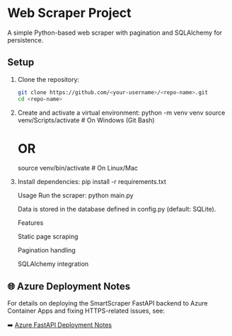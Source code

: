 # Web Scraper Project

A simple Python-based web scraper with pagination and SQLAlchemy for persistence.

## Setup

1. Clone the repository:

   ```bash
   git clone https://github.com/<your-username>/<repo-name>.git
   cd <repo-name>

   ```

2. Create and activate a virtual environment:
   python -m venv venv
   source venv/Scripts/activate # On Windows (Git Bash)

   # OR

   source venv/bin/activate # On Linux/Mac

3. Install dependencies:
   pip install -r requirements.txt

   Usage
   Run the scraper:
   python main.py

   Data is stored in the database defined in config.py (default: SQLite).

   Features

   Static page scraping

   Pagination handling

   SQLAlchemy integration

## 🌐 Azure Deployment Notes

For details on deploying the SmartScraper FastAPI backend to Azure Container Apps and fixing HTTPS-related issues, see:

➡️ [Azure FastAPI Deployment Notes](./docs/azure-deployment-notes.md)
